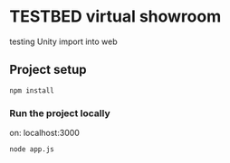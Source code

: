 # TESTBED virtual showroom

testing Unity import into web

## Project setup

```
npm install
```

### Run the project locally

on: localhost:3000

```
node app.js
```
